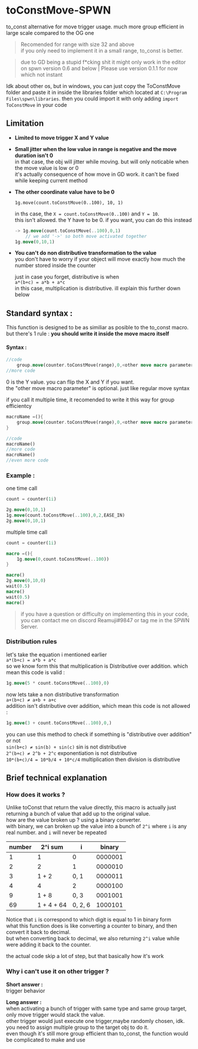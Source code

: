 # toConstMove-SPWN

to_const alternative for move trigger usage. much more group efficient in large scale compared to the OG one  
>Recomended for range with size 32 and above  
if you only need to implement it in a small range, to_const is better.  

>due to GD being a stupid f\*cking shit it might only work in the editor on spwn version 0.6 and below | Please use version 0.1.1 for now which not instant

Idk about other os, but in windows, you can just copy the ToConstMove folder and paste it in inside the libraries folder which located at ```C:\Program Files\spwn\libraries```.  then you could import it with only adding ```import ToConstMove``` in your code  

## Limitation     

- **Limited to move trigger X and Y value**
- **Small jitter when the low value in range is negative and the move duration isn't 0**  
    in that case, the obj will jitter while moving. but will only noticable when the move value is low or 0  
    it's actually consequence of how move in GD work. it can't be fixed while keeping current method  
- **The other coordinate value have to be 0**
    ```spwn
    1g.move(count.toConstMove(0..100), 10, 1)
    ```  
    in ths case, the ```X = count.toConstMove(0..100)``` and ```Y = 10```.  
    this isn't allowed. the Y have to be 0. if you want, you can do this instead 
    ```rs
    -> 1g.move(count.toConstMove(..100),0,1)
        // we add '->' so both move activated together
    1g.move(0,10,1)
    ```  
- **You can't do non distributive transformation to the value**  
    you don't have to worry if your object will move exactly how much the number stored inside the counter
    
    just in case you forget, distributive is when  
    ```a*(b+c) = a*b + a*c```  
    in this case, multiplication is distributive.
    ill explain this further down below


## Standard syntax :

This function is designed to be as similiar as posible to the to_const macro. but there's 1 rule : **you should write it inside the move macro itself**
#### Syntax :
```rs
//code
    group.move(counter.toConstMove(range),0,<other move macro parameter>)
//more code
```
0 is the Y value. you can flip the X and Y if you want.  
the "other move macro parameter" is optional. just like regular move syntax

if you call it multiple time, it recomended to write it this way for group efficientcy
```rs
macroName =(){
    group.move(counter.toConstMove(range),0,<other move macro parameter>)
}

//code
macroName()
//more code
macroName()
//even more code
```

### Example :

one time call
```rs
count = counter(1i)

2g.move(0,10,1)
1g.move(count.toConstMove(..100),0,2,EASE_IN)
2g.move(0,10,1)
```

multiple time call
```rs
count = counter(1i)

macro =(){
    1g.move(0,count.toConstMove(..100))
}

macro()
2g.move(0,10,0)
wait(0.5)
macro()
wait(0.5)
macro()
```

>if you have a question or difficulty on implementing this in your code, you can contact me on discord Reamuji#9847 or tag me in the SPWN Server.

### Distribution rules

let's take the equation i mentioned earlier   
```a*(b+c) = a*b + a*c```  
so we know form this that multiplication is Distributive over addition. which mean this code is valid :
```rs
1g.move(5 * count.toConstMove(..100),0)
```
now lets take a non distributive transformation  
```a+(b+c) ≠ a+b + a+c```  
addition isn't distributive over addition, which mean this code is not allowed : 
```rs
1g.move(3 + count.toConstMove(..100),0,)
```
you can use this method to check if something is "distributive over addition" or not  
```sin(b+c) ≠ sin(b) + sin(c)``` sin is not distributive   
```2^(b+c) ≠ 2^b + 2^c``` exponentiation is not distributive   
```10*(b+c)/4 = 10*b/4 + 10*c/4``` multiplication then division is distributive   
    
## Brief technical explanation

### How does it works ?

Unlike toConst that return the value directly, this macro is actually just returning a bunch of value that add up to the original value.  
how are the value broken up ? using a binary converter.  
with binary, we can broken up the value into a bunch of ```2^i``` where ```i``` is any real number. and ```i``` will never be repeated

| number | 2^i sum    | i       | binary  |
|--------|------------|---------|---------|
| 1      | 1          | 0       | 0000001 |
| 2      | 2          | 1       | 0000010 |
| 3      | 1 + 2      | 0, 1    | 0000011 |
| 4      | 4          | 2       | 0000100 |
| 9      | 1 + 8      | 0, 3    | 0001001 |
| 69     | 1 + 4 + 64 | 0, 2, 6 | 1000101 |

Notice that ```i``` is correspond to which digit is equal to 1 in binary form  
what this function does is like converting a counter to binary, and then convert it back to decimal.  
but when converting back to decimal, we also returning ```2^i``` value while were adding it back to the counter. 

the actual code skip a lot of step, but that basically how it's work

### Why i can't use it on other trigger ?

**Short answer :**  
trigger behavior  

**Long answer :**  
when activating a bunch of trigger with same type and same group target, only move trigger would stack the value.  
other trigger would just execute one trigger,maybe randomly chosen, idk. you need to assign multiple group to the target obj to do it.  
even though it's still more group efficient than to_const, the function would be complicated to make and use
